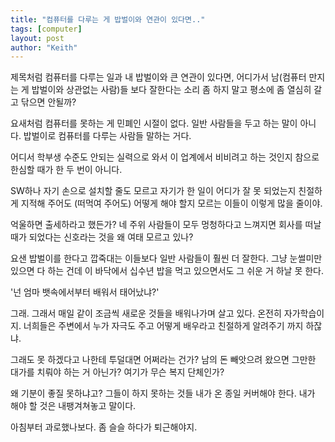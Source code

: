 ```yaml
---
title: "컴퓨터를 다루는 게 밥벌이와 연관이 있다면.."
tags: [computer]
layout: post
author: "Keith"
---
```


제목처럼 컴퓨터를 다루는 일과 내 밥벌이와 큰 연관이 있다면, 어디가서 남(컴퓨터 만지는 게 밥벌이와 상관없는 사람)들 보다 잘한다는 소리 좀 하지 말고 평소에 좀 열심히 갈고 닦으면 안될까?

요새처럼 컴퓨터를 못하는 게 민폐인 시절이 없다. 일반 사람들을 두고 하는 말이 아니다. 밥벌이로 컴퓨터를 다루는 사람들 말하는 거다. 

어디서 학부생 수준도 안되는 실력으로 와서 이 업계에서 비비려고 하는 것인지 참으로 한심할 때가 한 두 번이 아니다.

SW하나 자기 손으로 설치할 줄도 모르고 자기가 한 일이 어디가 잘 못 되었는지 친절하게 지적해 주어도 (떠먹여 주어도) 어떻게 해야 할지 모르는 이들이 이렇게 많을 줄이야.

억울하면 출세하라고 했든가? 네 주위 사람들이 모두 멍청하다고 느껴지면 회사를 떠날 때가 되었다는 신호라는 것을 왜 여태 모르고 있나?

요샌 밥벌이를 한다고 깝죽대는 이들보다 일반 사람들이 훨씬 더 잘한다. 그냥 눈썰미만 있으면 다 하는 건데 이 바닥에서 십수년 밥을 먹고 있으면서도 그 쉬운 거 하날 못 한다.

'넌 엄마 뱃속에서부터 배워서 태어났냐?'

그래. 그래서 매일 같이 조금씩 새로운 것들을 배워나가며 살고 있다. 온전히 자가학습이지. 너희들은 주변에서 누가 자극도 주고 어떻게 배우라고 친절하게 알려주기 까지 하잖냐. 

그래도 못 하겠다고 나한테 투덜대면 어쩌라는 건가? 남의 돈 빼앗으려 왔으면 그만한 대가를 치뤄야 하는 거 아닌가? 여기가 무슨 복지 단체인가?

왜 기분이 좋질 못하냐고? 그들이 하지 못하는 것들 내가 온 종일 커버해야 한다. 내가 해야 할 것은 내팽겨쳐놓고 말이다.

아침부터 과로했나보다. 좀 슬슬 하다가 퇴근해야지.
